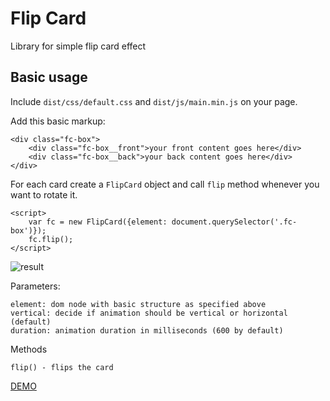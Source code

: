 # Flip Card

Library for simple flip card effect

## Basic usage

Include `dist/css/default.css` and `dist/js/main.min.js` on your page.

Add this basic markup:

    <div class="fc-box">
        <div class="fc-box__front">your front content goes here</div>
        <div class="fc-box__back">your back content goes here</div>
    </div>

For each card create a `FlipCard` object and call `flip` method whenever you want to rotate it.

    <script>
        var fc = new FlipCard({element: document.querySelector('.fc-box')});
        fc.flip();
    </script>

![result](https://i.gyazo.com/f21a3f54a75be9ce93690ff60493fcfb.gif)

Parameters:

    element: dom node with basic structure as specified above
    vertical: decide if animation should be vertical or horizontal (default)
    duration: animation duration in milliseconds (600 by default)
    
Methods
        
    flip() - flips the card
        
[DEMO](https://brainly.github.io/ui-components/components/flip-card/)
